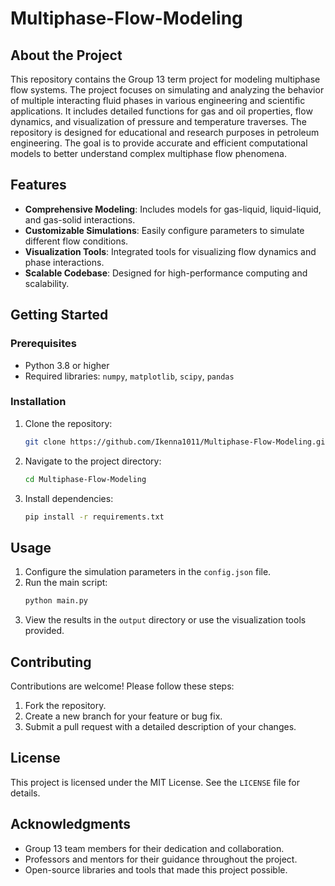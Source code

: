 # Multiphase-Flow-Modeling

## About the Project

This repository contains the Group 13 term project for modeling multiphase flow systems. The project focuses on simulating and analyzing the behavior of multiple interacting fluid phases in various engineering and scientific applications. It includes detailed functions for gas and oil properties, flow dynamics, and visualization of pressure and temperature traverses. The repository is designed for educational and research purposes in petroleum engineering. The goal is to provide accurate and efficient computational models to better understand complex multiphase flow phenomena.

## Features

- **Comprehensive Modeling**: Includes models for gas-liquid, liquid-liquid, and gas-solid interactions.
- **Customizable Simulations**: Easily configure parameters to simulate different flow conditions.
- **Visualization Tools**: Integrated tools for visualizing flow dynamics and phase interactions.
- **Scalable Codebase**: Designed for high-performance computing and scalability.

## Getting Started

### Prerequisites

- Python 3.8 or higher
- Required libraries: `numpy`, `matplotlib`, `scipy`, `pandas`

### Installation

1. Clone the repository:
   ```bash
   git clone https://github.com/Ikenna1011/Multiphase-Flow-Modeling.git
   ```
2. Navigate to the project directory:
   ```bash
   cd Multiphase-Flow-Modeling
   ```
3. Install dependencies:
   ```bash
   pip install -r requirements.txt
   ```

## Usage

1. Configure the simulation parameters in the `config.json` file.
2. Run the main script:
   ```bash
   python main.py
   ```
3. View the results in the `output` directory or use the visualization tools provided.

## Contributing

Contributions are welcome! Please follow these steps:

1. Fork the repository.
2. Create a new branch for your feature or bug fix.
3. Submit a pull request with a detailed description of your changes.

## License

This project is licensed under the MIT License. See the `LICENSE` file for details.

## Acknowledgments

- Group 13 team members for their dedication and collaboration.
- Professors and mentors for their guidance throughout the project.
- Open-source libraries and tools that made this project possible.
